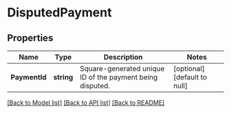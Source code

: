 # DisputedPayment

## Properties

 Name          | Type       | Description                                               | Notes                        
---------------|------------|-----------------------------------------------------------|------------------------------
 **PaymentId** | **string** | Square-generated unique ID of the payment being disputed. | [optional] [default to null] 

[[Back to Model list]](../README.md#documentation-for-models) [[Back to API list]](../README.md#documentation-for-api-endpoints) [[Back to README]](../README.md)

